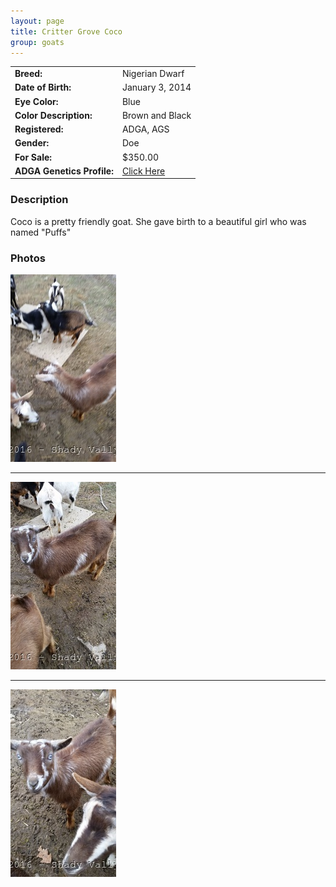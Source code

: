 ```yaml
---
layout: page
title: Critter Grove Coco
group: goats
---
```


| | |
|:---|:---
|**Breed:**|Nigerian Dwarf
|**Date of Birth:**|January 3, 2014
|**Eye Color:**|Blue
|**Color Description:**|Brown and Black
|**Registered:**|ADGA, AGS
|**Gender:**|Doe
|**For Sale:**|$350.00
|**ADGA Genetics Profile:**|[Click Here](http://www.adgagenetics.org/GoatDetail.aspx?RegNumber=D001671696)
### Description

Coco is a pretty friendly goat. She gave birth to a beautiful girl who was named "Puffs"

### Photos

<img src="/images/goats/Coco/1.jpg" alt="Image of Coco" class="pic"/>
<hr>
<img src="/images/goats/Coco/2.jpg" alt="Image of Coco" class="pic"/>
<hr>
<img src="/images/goats/Coco/3.jpg" alt="Image of Coco" class="pic"/>

